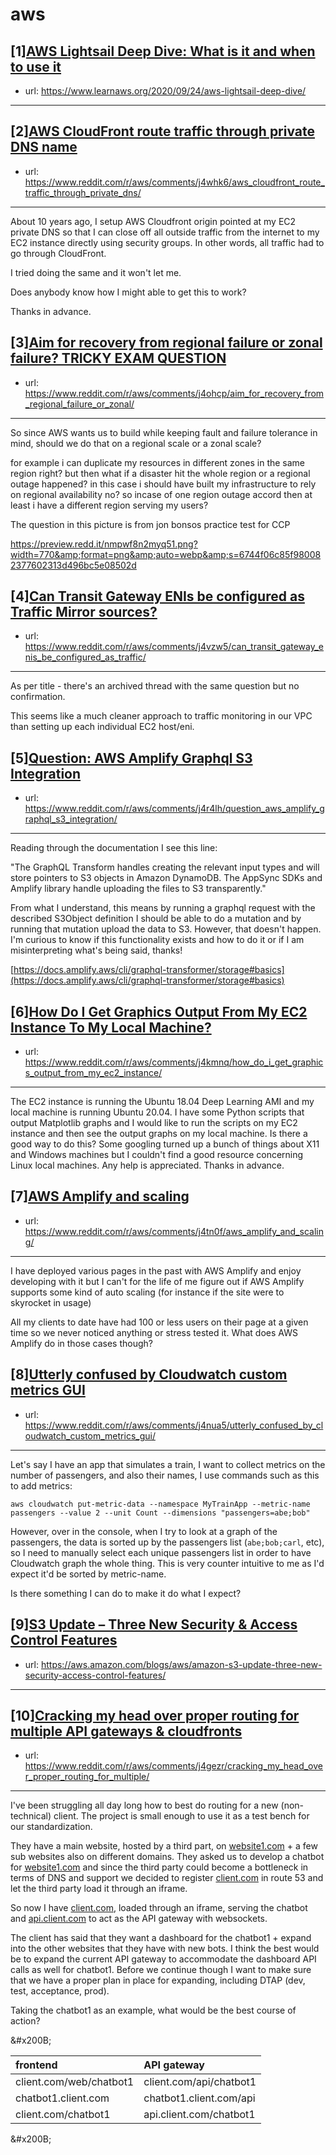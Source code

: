 # aws
## [1][AWS Lightsail Deep Dive: What is it and when to use it](https://www.reddit.com/r/aws/comments/j4s7y4/aws_lightsail_deep_dive_what_is_it_and_when_to/)
- url: https://www.learnaws.org/2020/09/24/aws-lightsail-deep-dive/
---

## [2][AWS CloudFront route traffic through private DNS name](https://www.reddit.com/r/aws/comments/j4whk6/aws_cloudfront_route_traffic_through_private_dns/)
- url: https://www.reddit.com/r/aws/comments/j4whk6/aws_cloudfront_route_traffic_through_private_dns/
---
About 10 years ago, I setup AWS Cloudfront origin pointed at my EC2 private DNS so that I can close off all outside traffic from the internet to my EC2 instance directly using security groups.  In other words, all traffic had to go through CloudFront.

I tried doing the same and it won't let me.

Does anybody know how I might able to get this to work?

Thanks in advance.
## [3][Aim for recovery from regional failure or zonal failure? TRICKY EXAM QUESTION](https://www.reddit.com/r/aws/comments/j4ohcp/aim_for_recovery_from_regional_failure_or_zonal/)
- url: https://www.reddit.com/r/aws/comments/j4ohcp/aim_for_recovery_from_regional_failure_or_zonal/
---
So since AWS wants us to build while keeping fault and failure tolerance in mind, should we do that on a regional scale or a zonal scale?   


for example i can duplicate my resources in different zones in the same region right? but then what if a disaster hit the whole region or a regional outage happened? in this case i should have built my infrastructure to rely on regional availability no? so incase of one region outage accord then at least i have a different region serving my users?  


The question in this picture is from jon bonsos practice test for CCP

  


https://preview.redd.it/nmpwf8n2myq51.png?width=770&amp;format=png&amp;auto=webp&amp;s=6744f06c85f980082377602313d496bc5e08502d
## [4][Can Transit Gateway ENIs be configured as Traffic Mirror sources?](https://www.reddit.com/r/aws/comments/j4vzw5/can_transit_gateway_enis_be_configured_as_traffic/)
- url: https://www.reddit.com/r/aws/comments/j4vzw5/can_transit_gateway_enis_be_configured_as_traffic/
---
As per title - there's an archived thread with the same question but no confirmation.

This seems like a much cleaner approach to traffic monitoring in our VPC than setting up each individual EC2 host/eni.
## [5][Question: AWS Amplify Graphql S3 Integration](https://www.reddit.com/r/aws/comments/j4r4lh/question_aws_amplify_graphql_s3_integration/)
- url: https://www.reddit.com/r/aws/comments/j4r4lh/question_aws_amplify_graphql_s3_integration/
---
Reading through the documentation I see this line:

"The GraphQL Transform handles creating the relevant input types and will store pointers to S3 objects in Amazon DynamoDB. The AppSync SDKs and Amplify library handle uploading the files to S3 transparently."

From what I understand, this means by running a graphql request with the described S3Object definition I should be able to do a mutation and by running that mutation upload the data to S3. However, that doesn't happen. I'm curious to know if this functionality exists and how to do it or if I am misinterpreting what's being said, thanks!

[https://docs.amplify.aws/cli/graphql-transformer/storage#basics](https://docs.amplify.aws/cli/graphql-transformer/storage#basics)
## [6][How Do I Get Graphics Output From My EC2 Instance To My Local Machine?](https://www.reddit.com/r/aws/comments/j4kmnq/how_do_i_get_graphics_output_from_my_ec2_instance/)
- url: https://www.reddit.com/r/aws/comments/j4kmnq/how_do_i_get_graphics_output_from_my_ec2_instance/
---
The EC2 instance is running the Ubuntu 18.04 Deep Learning AMI and my local machine is running Ubuntu 20.04. I have some Python scripts that output Matplotlib graphs and I would like to run the scripts on my EC2 instance and then see the output graphs on my local machine. Is there a good way to do this? Some googling turned up a bunch of things about X11 and Windows machines but I couldn't find a good resource concerning Linux local machines. Any help is appreciated. Thanks in advance.
## [7][AWS Amplify and scaling](https://www.reddit.com/r/aws/comments/j4tn0f/aws_amplify_and_scaling/)
- url: https://www.reddit.com/r/aws/comments/j4tn0f/aws_amplify_and_scaling/
---
I have deployed various pages in the past with AWS Amplify and enjoy developing with it but I can't for the life of me figure out if AWS Amplify supports some kind of auto scaling (for instance if the site were to skyrocket in usage) 

All my clients to date have had 100 or less users on their page at a given time so we never noticed anything or stress tested it.  What does AWS Amplify do in those cases though?
## [8][Utterly confused by Cloudwatch custom metrics GUI](https://www.reddit.com/r/aws/comments/j4nua5/utterly_confused_by_cloudwatch_custom_metrics_gui/)
- url: https://www.reddit.com/r/aws/comments/j4nua5/utterly_confused_by_cloudwatch_custom_metrics_gui/
---
Let's say I have an app that simulates a train, I want to collect metrics on the number of passengers, and also their names, I use commands such as this to add metrics:

`aws cloudwatch put-metric-data --namespace MyTrainApp --metric-name passengers --value 2
--unit Count --dimensions "passengers=abe;bob"`

However, over in the console, when I try to look at a graph of the passengers, the data is sorted up by the passengers list (`abe;bob;carl`, etc), so I need to manually select each unique passengers list in order to have Cloudwatch graph the whole thing.  This is very counter intuitive to me as I'd expect it'd be sorted by metric-name.

Is there something I can do to make it do what I expect?
## [9][S3 Update – Three New Security &amp; Access Control Features](https://www.reddit.com/r/aws/comments/j422w2/s3_update_three_new_security_access_control/)
- url: https://aws.amazon.com/blogs/aws/amazon-s3-update-three-new-security-access-control-features/
---

## [10][Cracking my head over proper routing for multiple API gateways &amp; cloudfronts](https://www.reddit.com/r/aws/comments/j4gezr/cracking_my_head_over_proper_routing_for_multiple/)
- url: https://www.reddit.com/r/aws/comments/j4gezr/cracking_my_head_over_proper_routing_for_multiple/
---
I've been struggling all day long how to best do routing for a new (non-technical) client. The project is small enough to use it as a test bench for our standardization.

They have a main website, hosted by a third part, on [website1.com](https://website.com) \+ a few sub websites also on different domains. They asked us to develop a chatbot for [website1.com](https://website.com) and since the third party could become a bottleneck in terms of DNS and support we decided to register [client.com](https://client.com) in route 53 and let the third party load it through an iframe.

So now I have [client.com](https://client.com), loaded through an iframe, serving the chatbot and [api.client.com](https://api.client.com) to act as the API gateway with websockets.

The client has said that they want a dashboard for the chatbot1 + expand into the other websites that they have with new bots. I think the best would be to expand the current API gateway to accommodate the dashboard API calls as well for chatbot1. Before we continue though I want to make sure that we have a proper plan in place for expanding, including DTAP (dev, test, acceptance, prod).

Taking the chatbot1 as an example, what would be the best course of action?

&amp;#x200B;

|frontend|API gateway|
|:-|:-|
|client.com/web/chatbot1 |client.com/api/chatbot1 |
|chatbot1.client.com |chatbot1.client.com/api |
|client.com/chatbot1 |api.client.com/chatbot1 |

&amp;#x200B;
